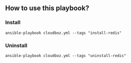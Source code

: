 ## How to use this playbook?
### Install
```
ansible-playbook cloudboz.yml --tags "install-redis"
```
### Uninstall
```
ansible-playbook cloudboz.yml --tags "uninstall-redis"
```